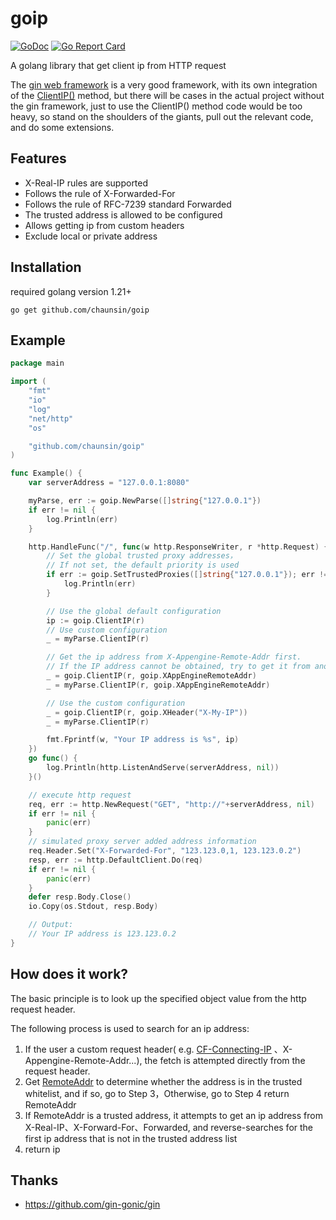 # goip

[![GoDoc](https://godoc.org/github.com/chaunsin/goip?status.svg)](https://godoc.org/github.com/chaunsin/goip) [![Go Report Card](https://goreportcard.com/badge/github.com/chaunsin/goip)](https://goreportcard.com/report/github.com/chaunsin/goip)

A golang library that get client ip from HTTP request

The [gin web framework](https://github.com/gin-gonic/gin) is a very good framework, with its own integration of
the [ClientIP()](https://github.com/gin-gonic/gin/blob/64ead9e6bd924d431f4dd612349bc5e13300e6fc/context.go#L824) method,
but there will be cases in the actual project without the gin framework, just to use the ClientIP() method code would be
too heavy, so stand on the shoulders of the giants, pull out the relevant code, and do some extensions.

## Features

- X-Real-IP rules are supported
- Follows the rule of X-Forwarded-For
- Follows the rule of RFC-7239 standard Forwarded
- The trusted address is allowed to be configured
- Allows getting ip from custom headers
- Exclude local or private address

## Installation

required golang version 1.21+

```shell
go get github.com/chaunsin/goip
```

## Example

```go
package main

import (
	"fmt"
	"io"
	"log"
	"net/http"
	"os"

	"github.com/chaunsin/goip"
)

func Example() {
	var serverAddress = "127.0.0.1:8080"

	myParse, err := goip.NewParse([]string{"127.0.0.1"})
	if err != nil {
		log.Println(err)
	}

	http.HandleFunc("/", func(w http.ResponseWriter, r *http.Request) {
		// Set the global trusted proxy addresses，
		// If not set, the default priority is used
		if err := goip.SetTrustedProxies([]string{"127.0.0.1"}); err != nil {
			log.Println(err)
		}

		// Use the global default configuration
		ip := goip.ClientIP(r)
		// Use custom configuration
		_ = myParse.ClientIP(r)

		// Get the ip address from X-Appengine-Remote-Addr first.
		// If the IP address cannot be obtained, try to get it from another lower priority
		_ = goip.ClientIP(r, goip.XAppEngineRemoteAddr)
		_ = myParse.ClientIP(r, goip.XAppEngineRemoteAddr)

		// Use the custom configuration
		_ = goip.ClientIP(r, goip.XHeader("X-My-IP"))
		_ = myParse.ClientIP(r)

		fmt.Fprintf(w, "Your IP address is %s", ip)
	})
	go func() {
		log.Println(http.ListenAndServe(serverAddress, nil))
	}()

	// execute http request
	req, err := http.NewRequest("GET", "http://"+serverAddress, nil)
	if err != nil {
		panic(err)
	}
	// simulated proxy server added address information
	req.Header.Set("X-Forwarded-For", "123.123.0,1, 123.123.0.2")
	resp, err := http.DefaultClient.Do(req)
	if err != nil {
		panic(err)
	}
	defer resp.Body.Close()
	io.Copy(os.Stdout, resp.Body)

	// Output:
	// Your IP address is 123.123.0.2
}
```

## How does it work?

The basic principle is to look up the specified object value from the http request header.

The following process is used to search for an ip address:

1. If the user a custom request header(
   e.g. [CF-Connecting-IP](https://developers.cloudflare.com/fundamentals/reference/http-request-headers/#cf-connecting-ip)
   、X-Appengine-Remote-Addr...), the fetch is attempted directly from the request header.
2. Get [RemoteAddr](https://github.com/golang/go/blob/48103d97a84d549b44bc4764df6958f73ba5ee02/src/net/http/request.go#L294) to determine whether the address is in the trusted whitelist, and if so, go to Step 3，Otherwise, go to
   Step 4 return RemoteAddr
3. If RemoteAddr is a trusted address, it attempts to get an ip address from X-Real-IP、X-Forward-For、Forwarded, and
   reverse-searches for the first ip address that is not in the trusted address list
4. return ip

## Thanks

- https://github.com/gin-gonic/gin

